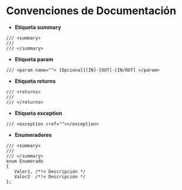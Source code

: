 # Convenciones de Documentación #

  * **Etiqueta summary**
```
/// <summary>
/// 
/// </summary>
```
  * **Etiqueta param**
```
/// <param name=""> [Opcional][IN]-[OUT]-[IN/OUT] </param>
```
  * **Etiqueta returns**
```
/// <returns>
/// 
/// </returns>
```
  * **Etiqueta exception**
```
/// <exception cref=""></exception>
```
  * **Enumeradores**
```
/// <summary>
///
/// </summary>
enum Enumerado
{
   Valor1, /*!< Descripción */
   Valor2  /*!< Descripción */
};
```